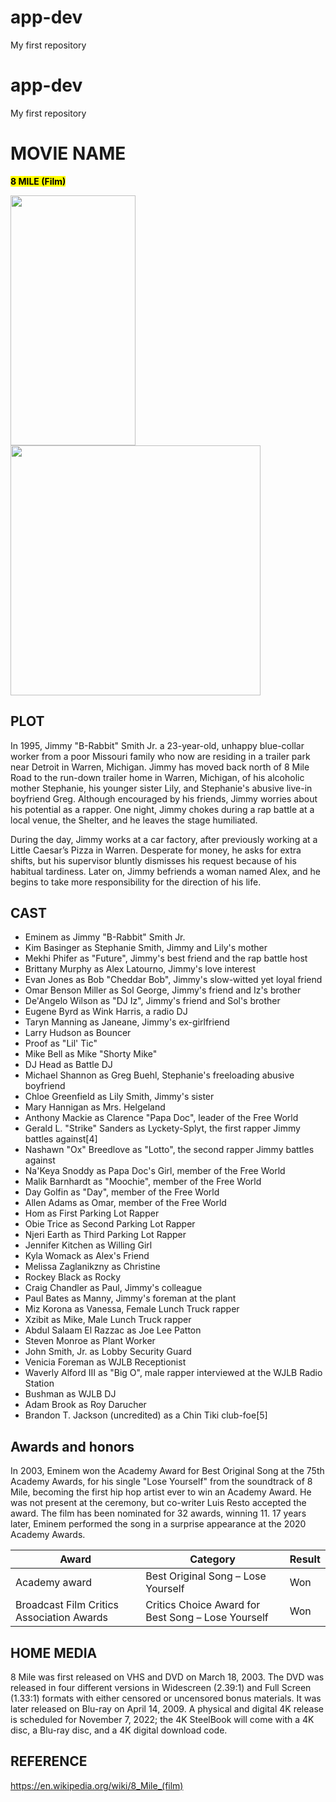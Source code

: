 # app-dev
My first repository
# app-dev
My first repository

# MOVIE NAME
<mark>**8 MILE (Film)**</mark>

<img src="https://upload.wikimedia.org/wikipedia/en/thumb/8/8b/Eight_mile_ver2.jpg/220px-Eight_mile_ver2.jpg" width="200" height="400" />   <img src="https://i.scdn.co/image/ab67616d0000b273ad313a683f02e4f6424630a2" width="400" height="400" />                             

## PLOT
In 1995, Jimmy "B-Rabbit" Smith Jr. a 23-year-old, unhappy blue-collar worker from a poor Missouri family who now are residing in a trailer park near Detroit in Warren, Michigan. Jimmy has moved back north of 8 Mile Road to the run-down trailer home in Warren, Michigan, of his alcoholic mother Stephanie, his younger sister Lily, and Stephanie's abusive live-in boyfriend Greg. Although encouraged by his friends, Jimmy worries about his potential as a rapper. One night, Jimmy chokes during a rap battle at a local venue, the Shelter, and he leaves the stage humiliated.

During the day, Jimmy works at a car factory, after previously working at a Little Caesar’s Pizza in Warren. Desperate for money, he asks for extra shifts, but his supervisor bluntly dismisses his request because of his habitual tardiness. Later on, Jimmy befriends a woman named Alex, and he begins to take more responsibility for the direction of his life.

## CAST
  - Eminem as Jimmy "B-Rabbit" Smith Jr.
  - Kim Basinger as Stephanie Smith, Jimmy and Lily's mother
  - Mekhi Phifer as "Future", Jimmy's best friend and the rap battle host
  - Brittany Murphy as Alex Latourno, Jimmy's love interest
  - Evan Jones as Bob "Cheddar Bob", Jimmy's slow-witted yet loyal friend
  - Omar Benson Miller as Sol George, Jimmy's friend and Iz's brother
  - De'Angelo Wilson as "DJ Iz", Jimmy's friend and Sol's brother
  - Eugene Byrd as Wink Harris, a radio DJ
  - Taryn Manning as Janeane, Jimmy's ex-girlfriend
  - Larry Hudson as Bouncer
  - Proof as "Lil' Tic"
  - Mike Bell as Mike "Shorty Mike"
  - DJ Head as Battle DJ
  - Michael Shannon as Greg Buehl, Stephanie's freeloading abusive boyfriend
  - Chloe Greenfield as Lily Smith, Jimmy's sister
  - Mary Hannigan as Mrs. Helgeland
  - Anthony Mackie as Clarence "Papa Doc", leader of the Free World
  - Gerald L. "Strike" Sanders as Lyckety-Splyt, the first rapper Jimmy battles against[4]
  - Nashawn "Ox" Breedlove as "Lotto", the second rapper Jimmy battles against
  - Na'Keya Snoddy as Papa Doc's Girl, member of the Free World
  - Malik Barnhardt as "Moochie", member of the Free World
  - Day Golfin as "Day", member of the Free World
  - Allen Adams as Omar, member of the Free World
  - Hom as First Parking Lot Rapper
  - Obie Trice as Second Parking Lot Rapper
  - Njeri Earth as Third Parking Lot Rapper
  - Jennifer Kitchen as Willing Girl
  - Kyla Womack as Alex's Friend
  - Melissa Zaglanikzny as Christine
  - Rockey Black as Rocky
  - Craig Chandler as Paul, Jimmy's colleague
  - Paul Bates as Manny, Jimmy's foreman at the plant
  - Miz Korona as Vanessa, Female Lunch Truck rapper
  - Xzibit as Mike, Male Lunch Truck rapper
  - Abdul Salaam El Razzac as Joe Lee Patton
  - Steven Monroe as Plant Worker
  - John Smith, Jr. as Lobby Security Guard
  - Venicia Foreman as WJLB Receptionist
  - Waverly Alford III as "Big O", male rapper interviewed at the WJLB Radio Station
  - Bushman as WJLB DJ
  - Adam Brook as Roy Darucher
  - Brandon T. Jackson (uncredited) as a Chin Tiki club-foe[5]

## Awards and honors
In 2003, Eminem won the Academy Award for Best Original Song at the 75th Academy Awards, for his single "Lose Yourself" from the soundtrack of 8 Mile, becoming the first hip hop artist ever to win an Academy Award. He was not present at the ceremony, but co-writer Luis Resto accepted the award. The film has been nominated for 32 awards, winning 11. 17 years later, Eminem performed the song in a surprise appearance at the 2020 Academy Awards.

| Award | Category | Result   |
| ---------------------------- | ----------------------------- | ------------------------------ |
| Academy award | Best Original Song – Lose Yourself | Won |
| Broadcast Film Critics Association Awards | Critics Choice Award for Best Song – Lose Yourself | Won |

## HOME MEDIA
8 Mile was first released on VHS and DVD on March 18, 2003. The DVD was released in four different versions in Widescreen (2.39:1) and Full Screen (1.33:1) formats with either censored or uncensored bonus materials. It was later released on Blu-ray on April 14, 2009. A physical and digital 4K release is scheduled for November 7, 2022; the 4K SteelBook will come with a 4K disc, a Blu-ray disc, and a 4K digital download code.

## REFERENCE
https://en.wikipedia.org/wiki/8_Mile_(film)
